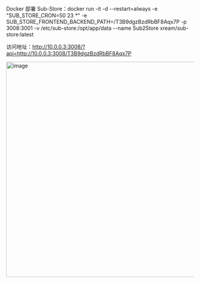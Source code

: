 Docker 部署 Sub-Store：docker run -it -d --restart=always -e "SUB_STORE_CRON=50 23 *" -e SUB_STORE_FRONTEND_BACKEND_PATH=/T3B9dgzBzdRbBF8Aqx7P -p 3008:3001 -v /etc/sub-store:/opt/app/data --name Sub2Store xream/sub-store:latest

访问地址：http://10.0.0.3:3008/?api=http://10.0.0.3:3008/T3B9dgzBzdRbBF8Aqx7P

<img width="978" height="578" alt="image" src="https://github.com/user-attachments/assets/2944cb4f-bbdb-4350-9ed9-66bbe5fa4e12" />
